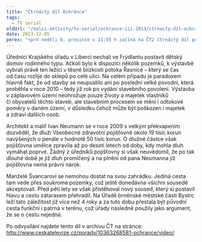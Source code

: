 ```yaml
---
title: "Čtrnáctý díl Ochránce"
tags:
  - TV seriál
oldUrl: "/dalsi-aktivity/tv-serial/ochrance-iii-2013/ctrnacty-dil-ochrance-1/"
date: 2013-12-05
perex: "<p>V neděli 8. prosince v 11:55 h začíná na ČT2 čtrnáctý díl pořadu Ochránce. Všechny tři do vysílání zařazené příběhy spojuje hlavně nezodpovědnost úředníků, kteří si možná nedostatečně uvědomují svou poměrně velkou moc a komplikují tak životy obyčejných lidí více, než tuší. Stavební povolení v záplavovém území, navyšování penále za promlčené dluhy a omezování správy vlastního majetku – to jsou Ochráncem řešené případy, které budou moci diváci v rámci 14. dílu seriálu zhlédnout i ve středeční repríze na ČT2 v 12:55 hod, další reprízy jsou poté zařazeny do vysílání ČT2 v neděli 8. 12. a v úterý 10. 12. vždy po půlnoci.</p>"
---
```


<!-- imported from the old website -->

<p>Úředníci Krajského úřadu v Liberci nechali ve Frýdlantu postavit dětský domov rodinného typu. Ačkoli bylo k dispozici několik pozemků, k výstavbě vybrali právě ten ležící v těsné blízkosti potoka Řasnice – který se čas od času rozlije do sklepů po celé ulici. Na celém případu je paradoxem hlavně fakt, že od stavby se neupustilo ani po poslední velké povodni, která proběhla v roce 2010 – tedy již rok po vydání stavebního povolení. Výstavba v záplavovém území neohrožuje pouze životy a majetek vlastníků či obyvatelů těchto staveb, ale stavebním procesem se mění i odtokové poměry v daném území, v důsledku čehož může být poškozen i majetek a zdraví dalších osob. </p><p>Architekt a malíř Ivan Neumann se v roce 2009 s velkým překvapením dozvěděl, že dluží Všeobecné zdravotní pojišťovně okolo 19 tisíc korun navýšených o penále v hodnotě 50 tisíc korun. O dlužné částce však pojišťovna umělce zpravila až po deseti letech od doby, kdy mohla dluh vymáhat poprvé. Žádný z úředníků pojišťovny si však neuvědomil, že po tak dlouhé době je již dluh promlčený a na plnění od pana Neumanna již pojišťovna nemá právní nárok.</p><p>Manželé Švancarovi se nemohou dostat na svou zahrádku. Jediná cesta tam vede přes soukromé pozemky, což ještě donedávna všichni sousedé akceptovali. Před pěti lety se však přistěhoval nový soused, který si postavil hlavu a cestu zátarasem přehradil. Na Úřadě brněnské městské části Bystrc leží tato záležitost již více než 4 roky a za tuto dobu přestala být původní cesta funkční i patrná v terénu, což úřady následně použily jako argument, že se o cestu nejedná. </p>Po odvysílání najdete tento díl v archivu ČT na stránce: <a title="Otevření do nového okna" href="http://www.ceskatelevize.cz/porady/10363268581-ochrance/video/" target="_blank">http://www.ceskatelevize.cz/porady/10363268581-ochrance/video/</a> <img alt="" src="https://www.ochrance.cz/typo3/ext/od_linkdesc/icons/external.gif" class="od_linkdesc_icon_external" />
